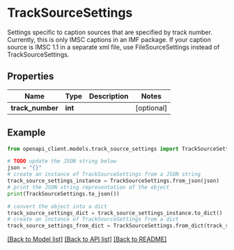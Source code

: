 # TrackSourceSettings

Settings specific to caption sources that are specified by track number. Currently, this is only IMSC captions in an IMF package. If your caption source is IMSC 1.1 in a separate xml file, use FileSourceSettings instead of TrackSourceSettings.

## Properties

Name | Type | Description | Notes
------------ | ------------- | ------------- | -------------
**track_number** | **int** |  | [optional] 

## Example

```python
from openapi_client.models.track_source_settings import TrackSourceSettings

# TODO update the JSON string below
json = "{}"
# create an instance of TrackSourceSettings from a JSON string
track_source_settings_instance = TrackSourceSettings.from_json(json)
# print the JSON string representation of the object
print(TrackSourceSettings.to_json())

# convert the object into a dict
track_source_settings_dict = track_source_settings_instance.to_dict()
# create an instance of TrackSourceSettings from a dict
track_source_settings_from_dict = TrackSourceSettings.from_dict(track_source_settings_dict)
```
[[Back to Model list]](../README.md#documentation-for-models) [[Back to API list]](../README.md#documentation-for-api-endpoints) [[Back to README]](../README.md)


